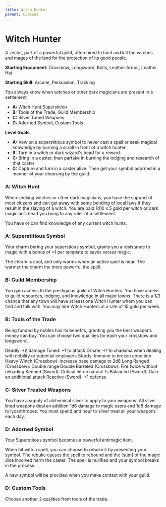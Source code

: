 ```yaml
---
title: Witch Hunter
parent: Classes
---
```


# Witch Hunter 

A zealot, part of a powerful guild, often hired to hunt and kill the witches
and mages of the land for the protection of its good people.

**Starting Equipment:** Crossbow, Longsword, Bolts, Leather Armor, Leather Hat

**Starting Skill:** Arcane, Persuasion, Tracking

You always know when witches or other dark magicians are present in a settlement

+ **A:** Witch Hunt,Superstition
+ **B:** Tools of the Trade, Guild Membership
+ **C:** Silver Tuned Weapons
+ **D:** Adorned Symbol, Custom Tools


**Level Goals**

+ **A:** Vow on a superstitious symbol to never cast a spell or seek magical 
    knowledge by burning a scroll in front of a witch hunter. 
+ **B:** Turn in a witch or dark wizard's head for a reward.
+ **C:** Bring in a caster, then partake in burning the lodging and research of
    that caster
+ **D:** Capture and turn in a caster alive. Then get your symbol adorned in a
  manner of your choosing by the guild. 


### A:	Witch Hunt

When seeking witches or other dark magicians, you have the support of most
citizens and can get away with some bending of local laws if they result in the
slaying of a witch. You are paid 1d10 x 5 gold per witch or dark magician’s
head you bring to any ruler of a settlement.

You have or can find knowledge of any current witch hunts. 

### A: Superstitious Symbol

Your charm bering your superstious symbol, grants you a resistance to magic 
with a bonus of +1 per template to saves verses magic.

The charm is cool, and only warms when an active spell is near.
The warmer the charm the more powerful the spell.

### B: Guild Membership

You gain access to the prestigious guild of Witch Hunters. You have access to
guild resources, lodging, and knowledge in all major towns. There is a 1/3
chance that any town will have at least one Witch Hunter whom you can find and
talk with. You may hire Witch Hunters at a rate of 15 gold per week.

### B: Tools of the Trade
Being funded by nobles has its benefits, granting you the best weapons money
can buy. You can choose two qualities for each your crossbow and longsword.

Deadly: +2 damage
Tuned: +1 to attack
Ornate: +1 to charisma when dealing with nobility or potential employers
Sturdy: Immune to broken condition
Heavy Winch (Crossbow): increase base damage to 2d8
Long Ranged (Crossbow): Double range
Double Barreled (Crossbow): Fire twice without reloading
Keened (Sword): Critical hit on natural 1s
Balanced (Sword): Gain an additional attack
Reactive (Sword): +1 defense

### C:	Silver Treated Weapons

You have a supply of alchemical silver to apply to your weapons. All silver
lined weapons deal an addition 1d6 damage to magic users and 1d8 damage to
lycanthropes. You must spend and hour to silver treat all your weapons each
day.

### D: Adorned Symbol

Your Superstitous symbol becomes a powerful antimagic item. 

When hit with a spell, you can choose to rebuke it by presenting your symbol. 
The rebuke causes the spell to rebound and the [sum] of the magic dice involved
harm the caster. The spell is nullified and your symbol breaks in the process. 

A new symbol will be provided when you make contact with your guild.

### D: Custom Tools

Choose another 2 qualities from tools of the trade. 
